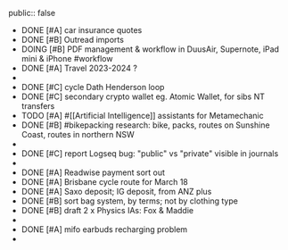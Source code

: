 public:: false

- DONE [#A] car insurance quotes
- DONE [#B] Outread imports
- DOING [#B] PDF management & workflow in DuusAir, Supernote, iPad mini & iPhone #workflow
- DONE [#A] Travel 2023-2024 ?
-
- DONE [#C] cycle Dath Henderson loop
- DONE [#C] secondary crypto wallet eg. Atomic Wallet, for sibs NT transfers
- TODO [#A] #[[Artificial Intelligence]] assistants for Metamechanic
- DONE [#B] #bikepacking research: bike, packs, routes on Sunshine Coast, routes in northern NSW
-
- DONE [#C] report Logseq bug: "public" vs "private" visible in journals
-
- DONE [#A] Readwise payment sort out
- DONE [#A] Brisbane cycle route for March 18
- DONE [#A] Saxo deposit; IG deposit, from ANZ plus
- DONE [#B] sort bag system, by terms; not by clothing type
- DONE [#B] draft 2 x Physics IAs: Fox & Maddie
-
- DONE [#A] mifo earbuds recharging problem
-